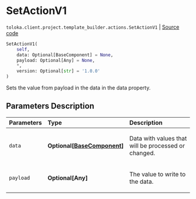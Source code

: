 # SetActionV1
`toloka.client.project.template_builder.actions.SetActionV1` | [Source code](https://github.com/Toloka/toloka-kit/blob/v1.1.3/src/client/project/template_builder/actions.py#L146)

```python
SetActionV1(
    self,
    data: Optional[BaseComponent] = None,
    payload: Optional[Any] = None,
    *,
    version: Optional[str] = '1.0.0'
)
```

Sets the value from payload in the data in the data property.

## Parameters Description

| Parameters | Type | Description |
| :----------| :----| :-----------|
`data`|**Optional\[[BaseComponent](toloka.client.project.template_builder.base.BaseComponent.md)\]**|<p>Data with values that will be processed or changed.</p>
`payload`|**Optional\[Any\]**|<p>The value to write to the data.</p>
